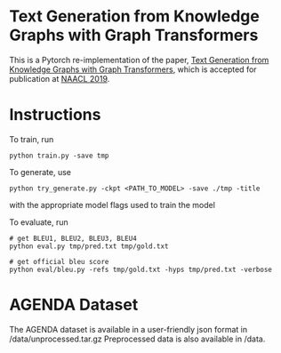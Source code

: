 # Text Generation from Knowledge Graphs with Graph Transformers

This is a Pytorch re-implementation of the paper, [Text Generation from Knowledge Graphs with Graph Transformers](https://google.com), which is accepted for publication at [NAACL 2019](http://naacl2019.org/).


# Instructions

To train, run
```
python train.py -save tmp
```
To generate, use 
```
python try_generate.py -ckpt <PATH_TO_MODEL> -save ./tmp -title
```
with the appropriate model flags used to train the model

To evaluate, run
```
# get BLEU1, BLEU2, BLEU3, BLEU4
python eval.py tmp/pred.txt tmp/gold.txt

# get official bleu score
python eval/bleu.py -refs tmp/gold.txt -hyps tmp/pred.txt -verbose
```


# AGENDA Dataset

The AGENDA dataset is available in a user-friendly json format in /data/unprocessed.tar.gz
Preprocessed data is also available in /data.



